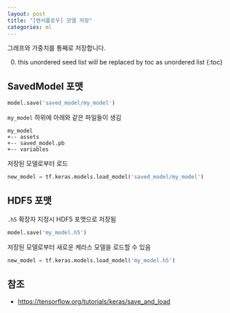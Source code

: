 ```yaml
---
layout: post
title: "[텐서플로우] 모델 저장"
categories: ml
---
```


그래프와 가중치를 통째로 저장합니다.

0. this unordered seed list will be replaced by toc as unordered list
{:toc}

## SavedModel 포맷

```python
model.save('saved_model/my_model')
```

`my_model` 하위에 아래와 같은 파일들이 생김

```
my_model
+-- assets
+-- saved_model.pb
+-- variables
```

저장된 모델로부터 로드

```python
new_model = tf.keras.models.load_model('saved_model/my_model')
```

## HDF5 포맷

`.h5` 확장자 지정시 HDF5 포맷으로 저장됨

```python
model.save('my_model.h5')
```

저장된 모델로부터 새로운 케라스 모델을 로드할 수 있음

```python
new_model = tf.keras.models.load_model('my_model.h5')
```

## 참조

- https://tensorflow.org/tutorials/keras/save_and_load
